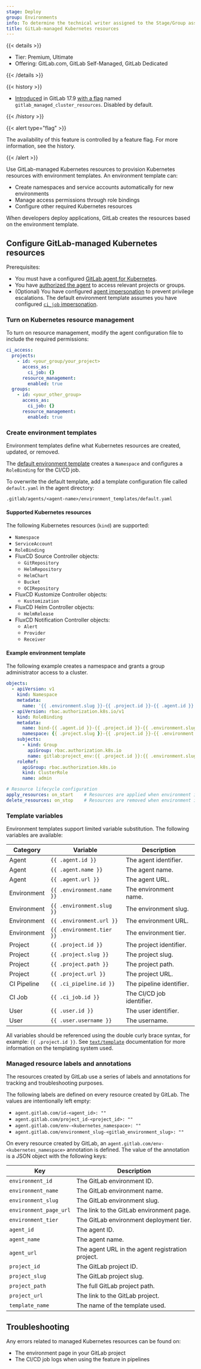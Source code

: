 ```yaml
---
stage: Deploy
group: Environments
info: To determine the technical writer assigned to the Stage/Group associated with this page, see https://about.gitlab.com/handbook/product/ux/technical-writing/#assignments
title: GitLab-managed Kubernetes resources
---
```


{{< details >}}

- Tier: Premium, Ultimate
- Offering: GitLab.com, GitLab Self-Managed, GitLab Dedicated

{{< /details >}}

{{< history >}}

- [Introduced](https://gitlab.com/groups/gitlab-org/-/epics/16130) in GitLab 17.9 [with a flag](../../../administration/feature_flags.md) named `gitlab_managed_cluster_resources`. Disabled by default.

{{< /history >}}

{{< alert type="flag" >}}

The availability of this feature is controlled by a feature flag. For more information, see the history.

{{< /alert >}}

Use GitLab-managed Kubernetes resources to provision Kubernetes resources with environment templates. An environment template can:

- Create namespaces and service accounts automatically for new environments
- Manage access permissions through role bindings
- Configure other required Kubernetes resources

When developers deploy applications, GitLab creates the resources based on the environment template.

## Configure GitLab-managed Kubernetes resources

Prerequisites:

- You must have a configured [GitLab agent for Kubernetes](install/_index.md).
- You have [authorized the agent](ci_cd_workflow.md#authorize-the-agent) to access relevant projects or groups.
- (Optional) You have configured [agent impersonation](ci_cd_workflow.md#restrict-project-and-group-access-by-using-impersonation) to prevent privilege escalations. The default environment template assumes you have configured [`ci_job` impersonation](ci_cd_workflow.md#impersonate-the-cicd-job-that-accesses-the-cluster).

### Turn on Kubernetes resource management

To turn on resource management, modify the agent configuration file to include the required permissions:

```yaml
ci_access:
  projects:
    - id: <your_group/your_project>
      access_as:
        ci_job: {}
      resource_management:
        enabled: true
  groups:
    - id: <your_other_group>
      access_as:
        ci_job: {}
      resource_management:
        enabled: true
```

### Create environment templates

Environment templates define what Kubernetes resources are created, updated, or removed.

The [default environment template](https://gitlab.com/gitlab-org/cluster-integration/gitlab-agent/-/blob/master/internal/module/managed_resources/server/default_template.yaml) creates a `Namespace` and configures a `RoleBinding` for the CI/CD job.

To overwrite the default template, add a template configuration file called `default.yaml` in the agent directory:

```plaintext
.gitlab/agents/<agent-name>/environment_templates/default.yaml
```

#### Supported Kubernetes resources

The following Kubernetes resources (`kind`) are supported:

- `Namespace`
- `ServiceAccount`
- `RoleBinding`
- FluxCD Source Controller objects:
  - `GitRepository`
  - `HelmRepository`
  - `HelmChart`
  - `Bucket`
  - `OCIRepository`
- FluxCD Kustomize Controller objects:
  - `Kustomization`
- FluxCD Helm Controller objects:
  - `HelmRelease`
- FluxCD Notification Controller objects:
  - `Alert`
  - `Provider`
  - `Receiver`

#### Example environment template

The following example creates a namespace and grants a group administrator access to a cluster.

```yaml
objects:
  - apiVersion: v1
    kind: Namespace
    metadata:
      name: '{{ .environment.slug }}-{{ .project.id }}-{{ .agent.id }}'
  - apiVersion: rbac.authorization.k8s.io/v1
    kind: RoleBinding
    metadata:
      name: bind-{{ .agent.id }}-{{ .project.id }}-{{ .environment.slug }}
      namespace: {{ .project.slug }}-{{ .project.id }}-{{ .environment.slug }}
    subjects:
      - kind: Group
        apiGroup: rbac.authorization.k8s.io
        name: gitlab:project_env:{{ .project.id }}:{{ .environment.slug }}
    roleRef:
      apiGroup: rbac.authorization.k8s.io
      kind: ClusterRole
      name: admin

# Resource lifecycle configuration
apply_resources: on_start    # Resources are applied when environment is started/restarted
delete_resources: on_stop    # Resources are removed when environment is stopped
```

### Template variables

Environment templates support limited variable substitution.
The following variables are available:

| Category | Variable | Description |
|----------|----------|-------------|
| Agent | `{{ .agent.id }}` | The agent identifier. |
| Agent | `{{ .agent.name }}` | The agent name. |
| Agent | `{{ .agent.url }}` | The agent URL. |
| Environment | `{{ .environment.name }}` | The environment name. |
| Environment | `{{ .environment.slug }}` | The environment slug. |
| Environment | `{{ .environment.url }}` | The environment URL. |
| Environment | `{{ .environment.tier }}` | The environment tier. |
| Project | `{{ .project.id }}` | The project identifier. |
| Project | `{{ .project.slug }}` | The project slug. |
| Project | `{{ .project.path }}` | The project path. |
| Project | `{{ .project.url }}` | The project URL. |
| CI Pipeline | `{{ .ci_pipeline.id }}` | The pipeline identifier. |
| CI Job | `{{ .ci_job.id }}` | The CI/CD job identifier. |
| User | `{{ .user.id }}` | The user identifier. |
| User | `{{ .user.username }}` | The username. |

All variables should be referenced using the double curly brace syntax, for example: `{{ .project.id }}`.
See [`text/template`](https://pkg.go.dev/text/template) documentation for more information on the templating system used.

### Managed resource labels and annotations

The resources created by GitLab use a series of labels and annotations for tracking and troubleshooting purposes.

The following labels are defined on every resource created by GitLab. The values are intentionally left empty:

- `agent.gitlab.com/id-<agent_id>: ""`
- `agent.gitlab.com/project_id-<project_id>: ""`
- `agent.gitlab.com/env-<kubernetes_namespace>: ""`
- `agent.gitlab.com/environment_slug-<gitlab_environment_slug>: ""`

On every resource created by GitLab, an `agent.gitlab.com/env-<kubernetes_namespace>` annotation is defined. The value of the annotation is a JSON object with the following keys:

| Key | Description |
|-----|-------------|
| `environment_id` | The GitLab environment ID. |
| `environment_name` | The GitLab environment name. |
| `environment_slug` | The GitLab environment slug. |
| `environment_page_url` | The link to the GitLab environment page. |
| `environment_tier` | The GitLab environment deployment tier. |
| `agent_id` | The agent ID. |
| `agent_name` | The agent name. |
| `agent_url` | The agent URL in the agent registration project. |
| `project_id` | The GitLab project ID. |
| `project_slug` | The GitLab project slug. |
| `project_path` | The full GitLab project path. |
| `project_url` | The link to the GitLab project. |
| `template_name` | The name of the template used. |

## Troubleshooting

Any errors related to managed Kubernetes resources can be found on:

- The environment page in your GitLab project
- The CI/CD job logs when using the feature in pipelines
